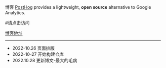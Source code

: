博客
[PostHog](https://posthog.com/) provides a lightweight, **open source** alternative to Google Analytics.


#请点击访问

[博客地址](https://platojobs608.vercel.app/) 

----
+ 2022-10.26 页面排版
+ 2022-10-27 开始构建仓库
+ 2022.10.28 更新博文-最大的毛病



